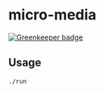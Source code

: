 # micro-media

[![Greenkeeper badge](https://badges.greenkeeper.io/firstandthird/micro-media.svg)](https://greenkeeper.io/)

## Usage

```
./run
```
